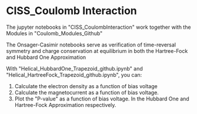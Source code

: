 # CISS_Coulomb Interaction
The jupyter notebooks in "CISS_CoulombInteraction" work together with the Modules in "Coulomb_Modules_Github"

The Onsager-Casimir notebooks serve as verification of time-reversal symmetry and charge conservation at equilibrium in both the Hartree-Fock and Hubbard One Approximation


With "Helical_HubbardOne_Trapezoid_github.ipynb" and "Helical_HartreeFock_Trapezoid_github.ipynb", you can:
1. Calculate the electron density as a function of bias voltage
2. Calculate the magnetocurrent as a function of bias voltage.
3. Plot the "P-value" as a function of bias voltage.
In the  Hubbard One and Hartree-Fock Approximation respectively.

